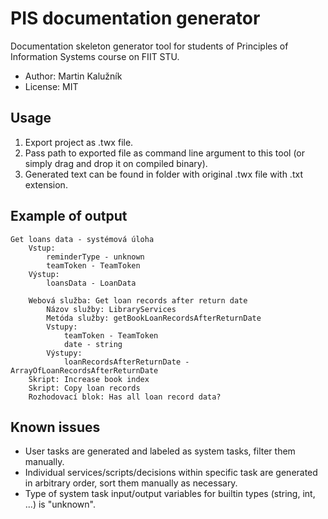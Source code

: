 # PIS documentation generator

Documentation skeleton generator tool for students of Principles of Information Systems course on FIIT STU.

- Author: Martin Kalužník
- License: MIT

## Usage

1. Export project as .twx file.
2. Pass path to exported file as command line argument to this tool (or simply drag and drop it on compiled binary).
3. Generated text can be found in folder with original .twx file with .txt extension.

## Example of output

```
Get loans data - systémová úloha
    Vstup:
        reminderType - unknown
        teamToken - TeamToken
    Výstup:
        loansData - LoanData
 
    Webová služba: Get loan records after return date
        Názov služby: LibraryServices
        Metóda služby: getBookLoanRecordsAfterReturnDate
        Vstupy:
            teamToken - TeamToken
            date - string
        Výstupy:
            loanRecordsAfterReturnDate - ArrayOfLoanRecordsAfterReturnDate
    Skript: Increase book index
    Skript: Copy loan records
    Rozhodovací blok: Has all loan record data?
```

## Known issues

* User tasks are generated and labeled as system tasks, filter them manually.
* Individual services/scripts/decisions within specific task are generated in arbitrary order, sort them manually as necessary.
* Type of system task input/output variables for builtin types (string, int, ...) is "unknown".
